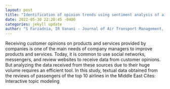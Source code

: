```yaml
--- 
layout: post 
title: "Identification of opinion trends using sentiment analysis of airlines passengers reviews" 
date: 2022-05-30 22:20:45 -0400 
categories: jekyll update 
author: "S Farzadnia, IR Vanani - Journal of Air Transport Management, 2022" 
--- 
```

Receiving customer opinions on products and services provided by companies is one of the main needs of company managers to improve products and services. Today, it is common to use social networks, messengers, and review websites to receive data from customer opinions. But analyzing the data received from these sources due to their huge volume requires an efficient tool. In this study, textual data obtained from the reviews of passengers of the top 10 airlines in the Middle East Cites: Interactive topic modeling